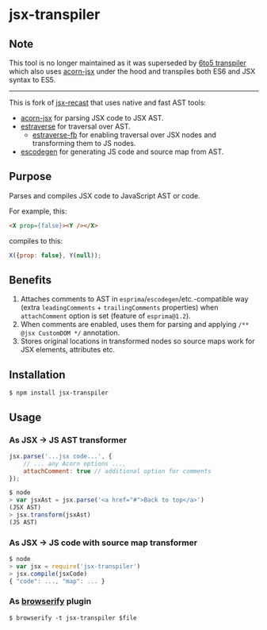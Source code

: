 # jsx-transpiler

## Note

This tool is no longer maintained as it was superseded by [6to5 transpiler](http://6to5.org/) which also uses [acorn-jsx](https://github.com/RReverser/acorn-jsx) under the hood and transpiles both ES6 and JSX syntax to ES5.

------------------

This is fork of [jsx-recast](https://github.com/vslinko/jsx-recast) that uses native and fast AST tools:

* [acorn-jsx](https://github.com/RReverser/acorn-jsx) for parsing JSX code to JSX AST.
* [estraverse](https://github.com/Constellation/estraverse) for traversal over AST.
	* [estraverse-fb](https://github.com/RReverser/estraverse-fb) for enabling traversal over JSX nodes and transforming them to JS nodes.
* [escodegen](https://github.com/Constellation/estraverse) for generating JS code and source map from AST.

## Purpose

Parses and compiles JSX code to JavaScript AST or code.

For example, this:

```html
<X prop={false}><Y /></X>
```

compiles to this:

```js
X({prop: false}, Y(null));
```

## Benefits

1. Attaches comments to AST in `esprima`/`escodegen`/etc.-compatible way (extra `leadingComments` + `trailingComments` properties) when `attachComment` option is set (feature of `esprima@1.2`).
2. When comments are enabled, uses them for parsing and applying `/** @jsx CustomDOM */` annotation.
3. Stores original locations in transformed nodes so source maps work for JSX elements, attributes etc.

## Installation

```
$ npm install jsx-transpiler
```

## Usage

### As JSX -> JS AST transformer

```js
jsx.parse('...jsx code...', {
	// ... any Acorn options ...,
	attachComment: true // additional option for comments
});
```

```js
$ node
> var jsxAst = jsx.parse('<a href="#">Back to top</a>')
(JSX AST)
> jsx.transform(jsxAst)
(JS AST)
```

### As JSX -> JS code with source map transformer

```js
$ node
> var jsx = require('jsx-transpiler')
> jsx.compile(jsxCode)
{ "code": ..., "map": ... }
```

### As [browserify](http://browserify.org) plugin

```
$ browserify -t jsx-transpiler $file
```
